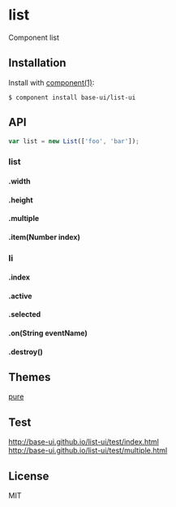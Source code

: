 
# list

  Component list

## Installation

  Install with [component(1)](http://component.io):

    $ component install base-ui/list-ui

## API
```javascript
var list = new List(['foo', 'bar']);
```

### list
#### .width
#### .height
#### .multiple
#### .item(Number index)

### li
#### .index
#### .active
#### .selected
#### .on(String eventName)
#### .destroy()

## Themes
[pure](https://github.com/base-ui/list-ui-theme-pure)   

## Test
  http://base-ui.github.io/list-ui/test/index.html   
  http://base-ui.github.io/list-ui/test/multiple.html   


## License

  MIT
